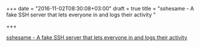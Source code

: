 +++
date = "2016-11-02T08:30:08+03:00"
draft = true
title = "sshesame - A fake SSH server that lets everyone in and logs their activity "

+++

<p><a href="https://t.co/IWHqI41c9r">sshesame - A fake SSH server that lets everyone in and logs their activity </a></p>
